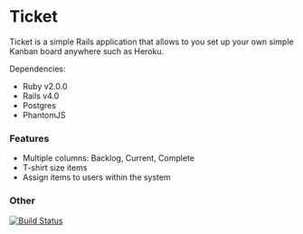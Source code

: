 Ticket
======

Ticket is a simple Rails application that allows to you set up your own simple Kanban board anywhere such as Heroku.

Dependencies:

- Ruby v2.0.0
- Rails v4.0
- Postgres
- PhantomJS

### Features

- Multiple columns: Backlog, Current, Complete
- T-shirt size items
- Assign items to users within the system

### Other

[![Build Status](https://travis-ci.org/domness/ticket.png)](https://travis-ci.org/domness/ticket)

